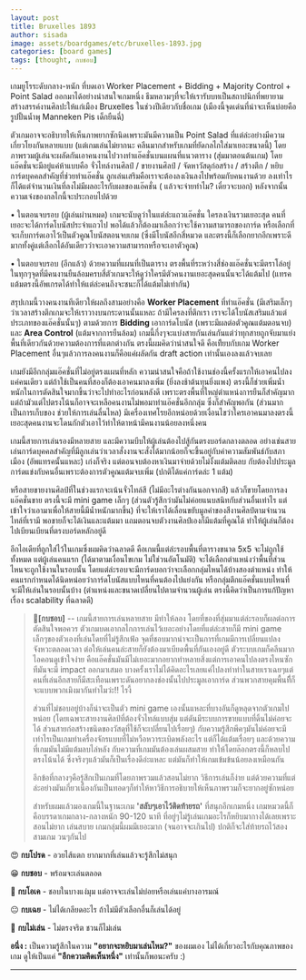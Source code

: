 ```yaml
---
layout: post
title: Bruxelles 1893
author: sisada
image: assets/boardgames/etc/bruxelles-1893.jpg
categories: [board games]
tags: [thought, กบชอบ]
---
```

เกมยูโรระดับกลาง-หนัก ที่บดเอา Worker Placement + Bidding + Majority Control + Point Salad ออกมาได้อย่างน่าสนใจเกมหนึ่ง ธีมหลวมๆที่จะให้เรารับบทเป็นสถาปนิกที่พยายามสร้างสรรค์งานศิลปะให้แก่เมือง Bruxelles ในช่วงปีเดียวกับชื่อเกม (เมืองนี้จุดเด่นที่น่าจะเห็นบ่อยคือรูปปั้นน้ำพุ Manneken Pis เด็กยืนฉี่)

ตัวเกมอาจจะอธิบายให้เห็นภาพยากซักนิดเพราะมันมีความเป็น Point Salad ที่แต่ล่ะอย่างมีความเกี่ยวโยงกันหลายแบบ (แต่เกมเล่นไม่ยากนะ คลีนมากสำหรับเกมที่ยัดกลไกใส่มาเยอะขนาดนี้) โดยภาพรวมผู้เล่นจะผลัดกันเอาคนงานไปวางทำแอ๊คชั่นบนแผนที่แนวตาราง (สุ่มมาตอนต้นเกม) โดยแอ๊คชั่นจะมีอยู่แค่ห้าแบบคือ จั่วไทล์งานศิลป์ / ขายงานศิลป์ / จัดหาวัสดุก่อสร้าง / สร้างตึก / หยิบการ์ดบุคคลสำคัญที่ช่วยทำแอ๊คชั่น ลูกเล่นเสริมคือเราจะต้องลงเงินลงไปพร้อมกับคนงานด้วย ลงเท่าไรก็ได้แต่จำนวนเงินที่ลงไม่มีผลอะไรกับผลของแอ๊คชั่น ( แล้วจะจ่ายทำไม? เดี๋ยวจะบอก) หลังจากนั้นความเจ๋งของกลไกนี้จะประกอบไปด้วย

• ในตอนจบรอบ (ผู้เล่นผ่านหมด) เกมจะนับดูว่าในแต่ล่ะแถวแอ๊คชั่น ใครลงเงินรวมเยอะสุด คนที่เยอะจะได้การ์ดโบนัสประจำแถวไป พอได้แล้วก็ต้องมาเลือกว่าจะใช้ความสามารถของการ์ด หรือเลือกที่จะเก็บการ์ดเอาไว้เป็นตัวคูณโบนัสตอนจบเกม (ซึ่งมีโบนัสอีกสี่หมวด และตรงนี้ก็เลือกยากอีกเพราะดีมากทั้งคู่แต่เลือกได้อันเดียวว่าจะเอาความสามารถหรือจะเอาตัวคูณ)

• ในตอบจบรอบ (อีกแล้ว) ด้วยความที่แผนที่เป็นตาราง ตรงพื้นที่ระหว่างสี่ช่องแอ๊คชั่นจะมีตราโล่อยู่ ในทุกๆจุดที่มีคนงานยืนล้อมครบสี่ตัวเกมจะให้ดูว่าใครมีตัวคนงานเยอะสุดคนนั้นจะได้แต้มไป (แทรคแต้มตรงนี้อัพเกรดได้ทำให้แต่ล่ะคนถึงจะชนะก็ได้แต้มไม่เท่ากัน)

สรุปเกมนี้วางคนงานทีเดียวให้ผลถึงสามอย่างคือ **Worker Placement** ที่ทำแอ๊คชั่น (มีเสริมเล็กๆว่าเวลาสร้างตึกเกมจะให้เราวางบนกระดานนั้นแหละ ถ้ามีใครลงที่ตึกเรา เราจะได้โบนัสเสริมแล้วแต่ประเภทของแอ๊คชั่นนั้นๆ) ตามด้วยการ **Bidding** เอาการ์ดโบนัส (เพราะมีผลต่อตัวคูณแต้มตอนจบ) และ **Area Control** (แต้มจากการยืนล้อม) เกมนี้กึ่งๆจะแบ่งสายกันเล่นกันแต่ว่าทุกสายถูกจับมาแย่งพื้นที่เดียวกันด้วยความต้องการที่แตกต่างกัน ตรงนี้ผมคิดว่าน่าสนใจดี คือเทีียบกับเกม Worker Placement อื่นๆแล้วการลงคนงานก็คือแค่ผลัดกัน draft action เท่านั้นเองลงแล้วจบเลย

เกมยังมีอีกกลุ่มแอ๊คชั่นที่ไม่อยู่ตรงแผนที่หลัก ความน่าสนใจคือถ้าใช้งานช่องนี้ครั้งแรกให้เอาคนไปลงแค่คนเดียว แต่ถ้าใช้เป็นคนที่สองก็ต้องเอาคนมาลงเพิ่ม (ยิ่งลงช้าต้นทุนยิ่งแพง) ตรงนี้ก็ช่วยเพิ่มน้ำหนักในการตัดสินใจมากขึ้นว่าจะไปทำอะไรก่อนหลังดี เพราะตรงพื้นที่ใหญ่ตำแหน่งการยืนก็สำคัญมาก แต่ถ้ามัวแต่ไปตรงโน้นก็อาจจะเหลือคนงานไม่พอมาทำแอ๊คชั่นอีกกลุ่ม ซึ่งก็สำคัญพอกัน (ส่วนมากเป็นการเก็บของ ช่วยให้การเล่นลื่นไหล) มีเครื่องเทศโรยอีกหน่อยด้วยเงื่อนไขว่าใครเอาคนมาลงตรงนี้เยอะสุดคนงานจะโดนกักตัวเอาไว้ทำให้ตาหน้ามีคนงานน้อยลงหนึ่งคน

เกมนี้สายการเล่นรองมีหลายสาย และมีความบีบให้ผู้เล่นต้องไปสู้กันตรงบอร์ดกลางตลอด อย่างเช่นสายเล่นการ์ดบุคคลสำคัญที่มีลูกเล่นว่าเวลาสั่งงานจะสั่งได้มากน้อยก็จะขึ้นอยู่กับค่าความสัมพันธ์กับสภาเมือง (อัพแทรคนั้นแหละ) เก่งก็จริง แต่ตอนจบต้องหาเงินมาจ่ายด้วยไม่งั้งแต้มติดลบ กับต้องไปประมูลการ์ดแข่งกับคนอื่นเพราะต้องการตัวคูณแต้มจบเพิ่ม (ปกติได้แค่การ์ดล่ะ 1 แต้ม)

หรือสายขายงานศิลป์ที่ในช่วงแรกจะเน้นจั่วไทล์สี (ไม่มีอะไรต่างกันนอกจากสี) แล้วก็ขายโดยการลงแอ๊คชั่นขาย ตรงนี้จะมี mini game เล็กๆ (ส่วนตัวรู้สึกว่ามันไม่ค่อยแนบสนิทกับส่วนอื่นเท่าไร แต่เข้าใจว่าเอามาเพื่อให้สายนี้มีน้ำหนักมากขึ้น) ที่จะให้เราได้เลื่อนขยับมูลค่าของสีงานศิลป์ตามจำนวนไทล์ที่เรามี พอขายก็จะได้เงินและแต้มมา แถมตอนจบตัวงานศิลป์เองก็มีแต้มที่คูณได้ ทำให้ผู้เล่นก็ต้องไปเบียนเบียนที่ตรงบอร์ดหลักอยู่ดี

อีกไอเดียที่ถูกใส่ไว้ในเกมซึ่งผมคิดว่าฉลาดดี คือเกมนี้แต่ล่ะรอบพื้นที่ตารางขนาด 5x5 จะไม่ถูกใช้ทั้งหมด แต่ผู้เล่นคนแรก (ได้มาตามเงื่อนไขเกม ไม่ใช่วนอัตโนมัติ) จะได้เลือกตำแหน่งว่าพื้นที่ส่วนไหนจะถูกใช้งานในรอบนั้น โดยแต่ล่ะรอบจะมีการ์ดบอกว่าจะเลือกกลุ่มไหนได้บ้างสองตำแหน่ง ทำให้คนแรกกำหนดได้นิดหน่อยว่าการ์ดโบนัสแบบไหนที่คนต้องไปแย่งกัน หรือกลุ่มตึกแอ๊คชั่นแบบไหนที่จะมีให้เล่นในรอบนั้นบ้าง (ตำแหน่งและขนาดเปลี่ยนไปตามจำนวนผู้เล่น ตรงนี้คิดว่าเป็นการแก้ปัญหาเรื่อง scalability ที่ฉลาดดี)

> 🐸**[กบชอบ]** -- เกมนี้สายการเล่นหลายสาย มีท่าให้ลอง โดยที่ของที่สุ่มมาแต่ล่ะรอบก็ผลต่อการตัดสินใจพอควร ตัวเกมบดเอากลไกการเล่นไว้เยอะอย่างโดยที่แต่ล่ะสายก็มี mini game เล็กๆของตัวเองที่เล่นโดยที่ไม่รู้สึกเฟ้อ จุดที่ชอบมากน่าจะเป็นการที่เกมมีการเปลี่ยนแปลงจังหวะตลอดเวลา ต่อให้เล่นคนล่ะสายก็ยังต้องมาเบียดพื้นที่กันเองอยู่ดี ตัวระบบเกมก็คลีนมาก ไอคอนดูเข้าใจง่าย คือแอ๊คชั่นมันมีไม่เยอะมากอยากทำหลายสิ่งแต่การเอาคนไปลงตรงไหนซักทีมันจะมี impact ออกมาเสมอ บางครั้งเราไม่ได้คิดอะไรเลยแค่ไปลงทำท่าในสายเราเฉยๆแต่คนที่เล่นอีกสายก็มีสะเทือนเพราะดันอยากลงช่องนั้นไปประมูลเอาการ์ด ส่วนพวกสายคุมพื้นทีี่ก็จะแบบพวกเมิงมากันทำไมว่ะ!! ไรงี้
> 
> ส่วนที่ไม่ชอบอยู่บ้างก็น่าจะเป็นตัว mini game เองนั้นแหละที่บางอันก็ดูหลุดจากตัวเกมไปหน่อย (โดยเฉพาะสายงานศิลป์ที่ต้องจั่วไทล์แบบสุ่ม แต่ดันมีระบบการขายแบบที่ดิ้นไม่ค่อยจะได้ ส่วนสายก่อสร้างชนิดของวัสดุที่ใช้ก็จะเปลี่ยนไปเรื่อยๆ) กับความรู้สึกพีคๆมันไม่ค่อยจะมีเท่าไรเป็นเกมทำเครื่องจักรแบบที่ไม่หวือหวาระเบิดพลังอะไร แต่ก็ได้แต้มเรื่อยๆ และด้วยความที่เกมมันไม่มีแต้มลบไล่หลัง กับความที่เกมมันต้องเล่นผสมสาย ทำให้โดยล๊อกตรงนี้ก็หลบไปตรงโน้นได้ ซึ่งจริงๆแล้วมันก็เป็นเรื่องดีอ่ะแหละ แต่มันก็ทำให้เกมเข้มข้นน้อยลงเหมือนกัน
> 
> อีกข้อที่กลางๆคือรู้สึกเป็นเกมที่โดยภาพรวมแล้วสอนไม่ยาก วิธีการเล่นก็ง่าย แต่ด้วยความที่แต่ล่ะอย่างมันเกี่ยวเนื่องกันเป็นทอดๆก็ทำให้หาวิธีการอธิบายให้เห็นภาพรวมก็จะยากอยู่ซักหน่อย
> 
> สำหรับผมแล้วมองเกมนี้ในฐานะเกม **'สลับๆเอาไว้ติดท้ายรถ'** ที่สนุกอีกเกมหนึ่ง เกมหมวดนี้ก็คือบรรดาเกมกลาง-กลางหนัก 90-120 นาที ที่อยู่ๆไม่รู้เล่นเกมอะไรก็หยิบมากางได้เลยเพราะสอนไม่ยาก เล่นสบาย เกมกลุ่มนี้ผมมีเยอะมาก (จนอาจจะเกินไป) ปกติก็จะใส่ท้ายรถไว้สองสามเกม วนๆกันไป


😍 **กบโปรด** - อวยไส้แตก ยากมากที่เล่นแล้วจะรู้สึกไม่สนุก

😁 **กบชอบ** - พร้อมจะเล่นตลอด

🙂 **กบโอเค** - ชอบในบางแง่มุม แต่อาจจะเล่นไม่บ่อยหรือเล่นแค่บางอารมณ์

😐 **กบเฉย** - ไม่ได้เกลียดอะไร ถ้าไม่มีตัวเลือกอื่นก็เล่นได้อยู่

🖕 **กบไม่เล่น** - ไม่ตรงจริต ชวนก็ไม่เล่น

**อนึ่ง :** เป็นความรู้สึกในความ **"อยากจะหยิบมาเล่นไหม?"** ของผมเอง ไม่ได้เกี่ยวอะไรกับคุณภาพของเกม ดูให้เป็นแค่ **"อีกความคิดเห็นหนึ่ง"** เท่านั้นก็พอนะครับ :)



---


 